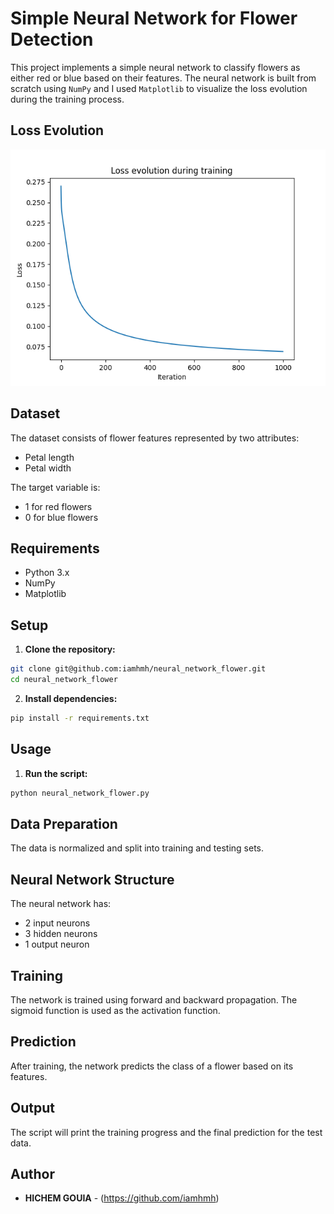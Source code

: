 # Simple Neural Network for Flower Detection

This project implements a simple neural network to classify flowers as either red or blue based on their features. 
The neural network is built from scratch using `NumPy` and I used `Matplotlib` to visualize the loss evolution during the training process.

## Loss Evolution
![Loss Evolution](charts/loss_evolution.png)

## Dataset

The dataset consists of flower features represented by two attributes:
- Petal length
- Petal width

The target variable is:
- 1 for red flowers
- 0 for blue flowers

## Requirements

- Python 3.x
- NumPy
- Matplotlib

## Setup

1. **Clone the repository:**

```bash
git clone git@github.com:iamhmh/neural_network_flower.git
cd neural_network_flower
```

2. **Install dependencies:**
```bash
pip install -r requirements.txt
```

## Usage

1. **Run the script:**

```bash
python neural_network_flower.py
```

## Data Preparation

The data is normalized and split into training and testing sets.

## Neural Network Structure

The neural network has:
- 2 input neurons
- 3 hidden neurons
- 1 output neuron

## Training

The network is trained using forward and backward propagation. The sigmoid function is used as the activation function.

## Prediction

After training, the network predicts the class of a flower based on its features.

## Output

The script will print the training progress and the final prediction for the test data.

## Author

- **HICHEM GOUIA** - (https://github.com/iamhmh)
